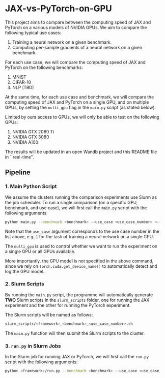 # JAX-vs-PyTorch-on-GPU

This project aims to compare between the computing speed of JAX and PyTorch on a various models of NVIDIA GPUs.
We aim to compare the following typical use cases:

1. Training a neural network on a given benchmark.
3. Computing per-sample gradients of a neural network on a given benchmark.

For each use case, we will compare the computing speed of JAX and PyTorch on the following benchmarks:

1. MNIST
2. CIFAR-10
3. NLP (TBD)

At the same time, for each use case and benchmark, we will compare the computing speed of JAX and PyTorch on a single GPU, and on multiple GPUs, by setting the `multi_gpu` flag in the `main.py` script (as stated below).

Limited by ours access to GPUs, we will only be able to test on the following GPUs:

1. NVIDIA GTX 2080 Ti
2. NVIDIA GTX 3080
3. NVIDIA A100

The results will be updated in an open Wandb project and this README file in ``real-time''.

## Pipeline

### 1. Main Python Script

We assume the clusters running the comparison experiments use Slurm as the job scheduler.
To run a single comparison (on a specific GPU, benchmark, and use case), we will first call the `main.py` script with the following arguments:

```bash
python main.py --benchmark <benchmark> --use_case <use_case_number> <--multi_gpu>
```

Note that the `use_case` argument corresponds to the use case number in the list above, e.g. `1` for the task of training a neural network on a single GPU.

The `multi_gpu` is used to control whether we want to run the experiment on a single GPU or all GPUs available.

More importantly, the GPU model is not specified in the above command, since we rely on `torch.cuda.get_device_name()` to automatically detect and log the GPU model.

### 2. Slurm Scripts

By running the `main.py` script, the programme will automatically generate **TWO** Slurm scripts in the `slurm_scripts` folder, one for running the JAX experiment and the other for running the PyTorch experiment.

The Slurm scripts will be named as follows:

```bash
slurm_scripts/<framework>_<benchmark>_<use_case_number>.sh
```

The `main.py` function will then submit the Slurm scripts to the cluster.

### 3. `run.py` in Slurm Jobs

In the Slurm job for running JAX or PyTorch, we will first call the `run.py` script with the following arguments:

```bash
python <framework>/run.py --benchmark <benchmark> --use_case <use_case_number> <--multi_gpu>
```

